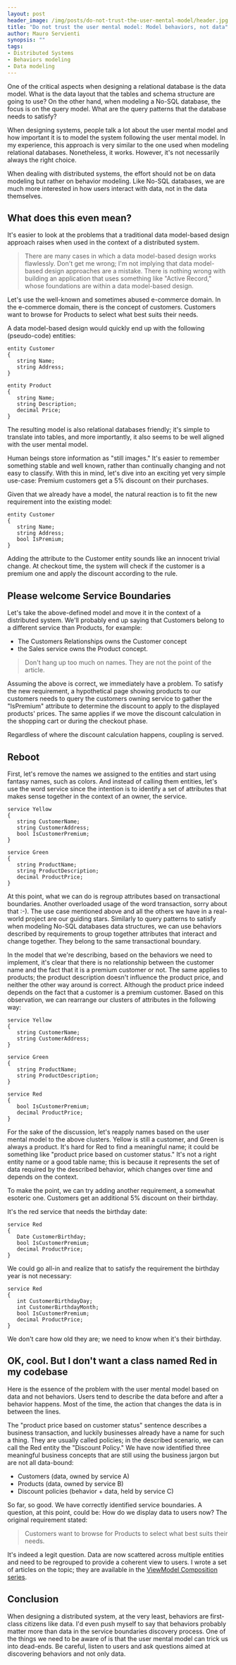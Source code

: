 ```yaml
---
layout: post
header_image: /img/posts/do-not-trust-the-user-mental-model/header.jpg
title: "Do not trust the user mental model: Model behaviors, not data"
author: Mauro Servienti
synopsis: ""
tags:
- Distributed Systems
- Behaviors modeling
- Data modeling
---
```


One of the critical aspects when designing a relational database is the data model. What is the data layout that the tables and schema structure are going to use? On the other hand, when modeling a No-SQL database, the focus is on the query model. What are the query patterns that the database needs to satisfy?

When designing systems, people talk a lot about the user mental model and how important it is to model the system following the user mental model. In my experience, this approach is very similar to the one used when modeling relational databases. Nonetheless, it works. However, it's not necessarily always the right choice.

When dealing with distributed systems, the effort should not be on data modeling but rather on behavior modeling. Like No-SQL databases, we are much more interested in how users interact with data, not in the data themselves. 

## What does this even mean?

It's easier to look at the problems that a traditional data model-based design approach raises when used in the context of a distributed system.

> There are many cases in which a data model-based design works flawlessly. Don't get me wrong; I'm not implying that data model-based design approaches are a mistake. There is nothing wrong with building an application that uses something like "Active Record," whose foundations are within a data model-based design.

Let's use the well-known and sometimes abused e-commerce domain. In the e-commerce domain, there is the concept of customers. Customers want to browse for Products to select what best suits their needs.

A data model-based design would quickly end up with the following (pseudo-code) entities:

```
entity Customer
{
   string Name;
   string Address;
}

entity Product
{
   string Name;
   string Description;
   decimal Price;
}
``` 

The resulting model is also relational databases friendly; it's simple to translate into tables, and more importantly, it also seems to be well aligned with the user mental model.

Human beings store information as "still images." It's easier to remember something stable and well known, rather than continually changing and not easy to classify. With this in mind, let's dive into an exciting yet very simple use-case: Premium customers get a 5% discount on their purchases.

Given that we already have a model, the natural reaction is to fit the new requirement into the existing model:

```
entity Customer
{
   string Name;
   string Address;
   bool IsPremium;
}
```

Adding the attribute to the Customer entity sounds like an innocent trivial change. At checkout time, the system will check if the customer is a premium one and apply the discount according to the rule.

## Please welcome Service Boundaries

Let's take the above-defined model and move it in the context of a distributed system. We'll probably end up saying that Customers belong to a different service than Products, for example:

- The Customers Relationships owns the Customer concept
- the Sales service owns the Product concept.

> Don't hang up too much on names. They are not the point of the article.

Assuming the above is correct, we immediately have a problem. To satisfy the new requirement, a hypothetical page showing products to our customers needs to query the customers owning service to gather the "IsPremium" attribute to determine the discount to apply to the displayed products' prices. The same applies if we move the discount calculation in the shopping cart or during the checkout phase.

Regardless of where the discount calculation happens, coupling is served.

## Reboot

First, let's remove the names we assigned to the entities and start using fantasy names, such as colors. And instead of calling them entities, let's use the word service since the intention is to identify a set of attributes that makes sense together in the context of an owner, the service.

```
service Yellow
{
   string CustomerName;
   string CustomerAddress;
   bool IsCustomerPremium;
}

service Green
{
   string ProductName;
   string ProductDescription;
   decimal ProductPrice;
}
``` 

At this point, what we can do is regroup attributes based on transactional boundaries. Another overloaded usage of the word transaction, sorry about that :-). The use case mentioned above and all the others we have in a real-world project are our guiding stars. Similarly to query patterns to satisfy when modeling No-SQL databases data structures, we can use behaviors described by requirements to group together attributes that interact and change together. They belong to the same transactional boundary.

In the model that we're describing, based on the behaviors we need to implement, it's clear that there is no relationship between the customer name and the fact that it is a premium customer or not. The same applies to products; the product description doesn't influence the product price, and neither the other way around is correct. Although the product price indeed depends on the fact that a customer is a premium customer. Based on this observation, we can rearrange our clusters of attributes in the following way:

```
service Yellow
{
   string CustomerName;
   string CustomerAddress;
}

service Green
{
   string ProductName;
   string ProductDescription;
}

service Red
{
   bool IsCustomerPremium;
   decimal ProductPrice;
}
```

For the sake of the discussion, let's reapply names based on the user mental model to the above clusters. Yellow is still a customer, and Green is always a product. It's hard for Red to find a meaningful name; it could be something like "product price based on customer status." It's not a right entity name or a good table name; this is because it represents the set of data required by the described behavior, which changes over time and depends on the context.

To make the point, we can try adding another requirement, a somewhat esoteric one. Customers get an additional 5% discount on their birthday.

It's the red service that needs the birthday date:

```
service Red
{
   Date CustomerBirthday;
   bool IsCustomerPremium;
   decimal ProductPrice;
}
```

We could go all-in and realize that to satisfy the requirement the birthday year is not necessary:

```
service Red
{
   int CustomerBirthdayDay;
   int CustomerBirthdayMonth;
   bool IsCustomerPremium;
   decimal ProductPrice;
}
```

We don't care how old they are; we need to know when it's their birthday.

## OK, cool. But I don't want a class named Red in my codebase

Here is the essence of the problem with the user mental model based on data and not behaviors. Users tend to describe the data before and after a behavior happens. Most of the time, the action that changes the data is in between the lines.

The "product price based on customer status" sentence describes a business transaction, and luckily businesses already have a name for such a thing. They are usually called policies; in the described scenario, we can call the Red entity the "Discount Policy." We have now identified three meaningful business concepts that are still using the business jargon but are not all data-bound:

- Customers (data, owned by service A)
- Products (data, owned by service B)
- Discount policies (behavior + data, held by service C)

So far, so good. We have correctly identified service boundaries. A question, at this point, could be: How do we display data to users now?
The original requirement stated:

> Customers want to browse for Products to select what best suits their needs.

It's indeed a legit question. Data are now scattered across multiple entities and need to be regrouped to provide a coherent view to users. I wrote a set of articles on the topic; they are available in the [ViewModel Composition series](https://milestone.topics.it/categories/view-model-composition).

## Conclusion

When designing a distributed system, at the very least, behaviors are first-class citizens like data. I'd even push myself to say that behaviors probably matter more than data in the service boundaries discovery process. One of the things we need to be aware of is that the user mental model can trick us into dead-ends. Be careful, listen to users and ask questions aimed at discovering behaviors and not only data.
